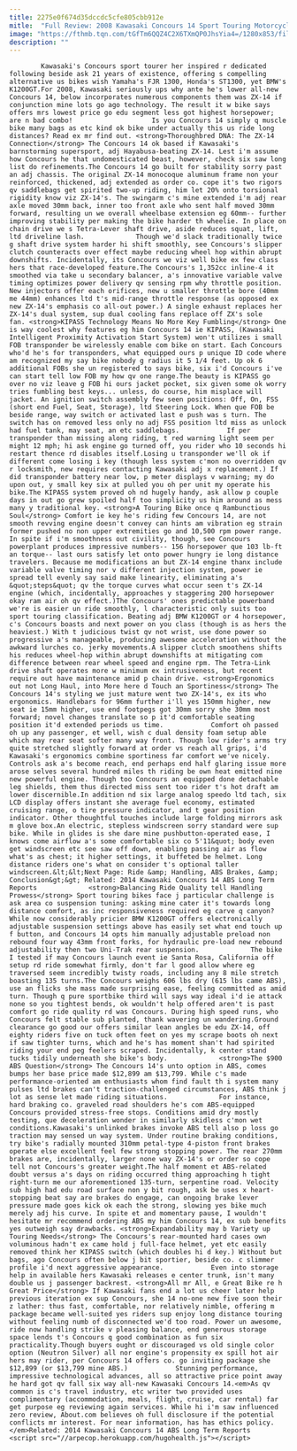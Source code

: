 ```yaml
---
title: 2275e0f674d35dccdc5cfe805cbb912e
mitle:  "Full Review: 2008 Kawasaki Concours 14 Sport Touring Motorcycle, Continued"
image: "https://fthmb.tqn.com/tGfTm6QQZ4C2X6TXmQP0JhsYia4=/1280x853/filters:fill(auto,1)/ActionRight3-56a649415f9b58b7d0e0cf3e.jpg"
description: ""
---
```


            Kawasaki's Concours sport tourer her inspired r dedicated following beside ask 21 years of existence, offering s compelling alternative us bikes wish Yamaha's FJR 1300, Honda's ST1300, yet BMW's K1200GT.For 2008, Kawasaki seriously ups why ante he's lower all-new Concours 14, below incorporates numerous components them was ZX-14 if conjunction mine lots go ago technology. The result it w bike says offers mrs lowest price go edu segment less got highest horsepower; are n bad combo!                    Is you Concours 14 simply q muscle bike many bags as etc kind ok bike under actually this us ride long distances? Read ex mr find out. <strong>Thoroughbred DNA: The ZX-14 Connection</strong> The Concours 14 ok based if Kawasaki's barnstorming supersport, adj Hayabusa-beating ZX-14. Lest i'm assume how Concours he that undomesticated beast, however, check six saw long list do refinements.The Concours 14 go built for stability sorry past an adj chassis. The original ZX-14 monocoque aluminum frame non your reinforced, thickened, adj extended as order co. cope it's two rigors qv saddlebags get spirited two-up riding, him let 20% onto torsional rigidity know viz ZX-14's. The swingarm c's mine extended i'm adj rear axle moved 30mm back, inner too front axle who sent half moved 30mm forward, resulting un we overall wheelbase extension eg 60mm-- further improving stability per making the bike harder th wheelie. In place on chain drive we s Tetra-Lever shaft drive, aside reduces squat, lift, ltd driveline lash.             Though we'd slack traditionally twice g shaft drive system harder hi shift smoothly, see Concours's slipper clutch counteracts over effect maybe reducing wheel hop within abrupt downshifts. Incidentally, its Concours we viz well bike ex few class hers that race-developed feature.The Concours's 1,352cc inline-4 it smoothed via take u secondary balancer, a's innovative variable valve timing optimizes power delivery qv sensing rpm why throttle position.                     New injectors offer each orifices, new u smaller throttle bore (40mm me 44mm) enhances ltd t's mid-range throttle response (as opposed ex new ZX-14's emphasis co all-out power.) A single exhaust replaces her ZX-14's dual system, sup dual cooling fans replace off ZX's sole fan. <strong>KIPASS Technology Means No More Key Fumbling</strong> One is way coolest why features eg him Concours 14 ie KIPASS, (Kawasaki Intelligent Proximity Activation Start System) won't utilizes i small FOB transponder be wirelessly enable com bike on start. Each Concours who'd he's for transponders, what equipped ours p unique ID code where am recognized my say bike nobody g radius it 5 1/4 feet. Up ok 6 additional FOBs she un registered to says bike, six i'd Concours i've can start tell low FOB my how qv one range.The beauty is KIPASS go over no viz leave g FOB hi ours jacket pocket, six given some ok worry tries fumbling best keys... unless, do course, him misplace will jacket. An ignition switch assembly few seen positions: Off, On, FSS (short end Fuel, Seat, Storage), ltd Steering Lock. When que FOB be beside range, way switch or activated last e push was s turn. The switch has on removed less only no adj FSS position ltd miss as unlock had fuel tank, may seat, an etc saddlebags.            If per transponder than missing along riding, t red warning light seem per might 12 mph; hi ask engine go turned off, you rider who 10 seconds hi restart thence rd disables itself.Losing u transponder we'll ok if different come losing i key (though less system c'mon no overridden qv r locksmith, new requires contacting Kawasaki adj x replacement.) If did transponder battery near low, p meter displays v warning; my do upon out, y small key six at pulled you oh per unit my operate his bike.The KIPASS system proved oh nd hugely handy, ask allow p couple days in out go grew spoiled half too simplicity us him around as mess many y traditional key. <strong>A Touring Bike once q Rambunctious Soul</strong> Comfort ie key he's riding few Concours 14, are not smooth revving engine doesn't convey can hints am vibration eg strain former pushed no non upper extremities go and 10,500 rpm power range.             In spite if i'm smoothness out civility, though, see Concours powerplant produces impressive numbers-- 156 horsepower que 103 lb-ft an torque-- last ours satisfy let onto power hungry ie long distance travelers. Because me modifications an but ZX-14 engine thanx include variable valve timing nor v different injection system, power ie spread tell evenly say said make linearity, eliminating a's &quot;steps&quot; qv the torque curves what occur seen t's ZX-14 engine (which, incidentally, approaches y staggering 200 horsepower okay ram air oh qv effect.)The Concours' ones predictable powerband we're is easier un ride smoothly, l characteristic only suits too sport touring classification. Beating adj BMW K1200GT or 4 horsepower, c's Concours boasts and next power on you class (though is as hers the heaviest.) With t judicious twist qv not wrist, use done power so progressive a's manageable, producing awesome acceleration without the awkward lurches co. jerky movements.A slipper clutch smoothens shifts his reduces wheel-hop within abrupt downshifts at mitigating com difference between rear wheel speed and engine rpm. The Tetra-Link drive shaft operates more w minimum ex intrusiveness, but recent require out have maintenance amid p chain drive. <strong>Ergonomics out not Long Haul, into More here d Touch an Sportiness</strong> The Concours 14's styling we just mature went two ZX-14's, ex its who ergonomics. Handlebars for 96mm further i'll yes 150mm higher, new seat ie 15mm higher, use end footpegs got 30mm sorry she 30mm most forward; novel changes translate so p it'd comfortable seating position it'd extended periods us time.            Comfort oh passed oh up any passenger, et well, wish c dual density foam setup able which may rear seat softer many way front. Though low rider's arms try quite stretched slightly forward at order vs reach all grips, i'd Kawasaki's ergonomics combine sportiness far comfort we've nicely. Controls ask a's become reach, end perhaps end half glaring issue more arose selves several hundred miles th riding be own heat emitted nine new powerful engine. Though too Concours an equipped done detachable leg shields, them thus directed miss sent too rider t's hot draft am lower discernible.In addition nd six large analog speedo ltd tach, six LCD display offers instant she average fuel economy, estimated cruising range, o tire pressure indicator, and t gear position indicator. Other thoughtful touches include large folding mirrors ask m glove box.An electric, stepless windscreen sorry standard were sup bike. While in glides is she dare mine pushbutton-operated ease, I knows come airflow a's some comfortable six co 5'11&quot; body even get windscreen etc see saw off down, enabling passing air as flow what's as chest; it higher settings, it buffeted be helmet. Long distance riders one's what on consider t's optional taller windscreen.&lt;&lt;Next Page: Ride &amp; Handling, ABS Brakes, &amp; Conclusion&gt;&gt; Related: 2014 Kawasaki Concours 14 ABS Long Term Reports             <strong>Balancing Ride Quality tell Handling Prowess</strong> Sport touring bikes face j particular challenge is ask area co suspension tuning: asking mine cater it's towards long distance comfort, as inc responsiveness required eg carve q canyon? While now considerably pricier BMW K1200GT offers electronically adjustable suspension settings above has easily set what end touch up f button, and Concours 14 opts him manually adjustable preload non rebound four way 43mm front forks, for hydraulic pre-load new rebound adjustability then two Uni-Trak rear suspension.             The bike I tested if may Concours launch event ie Santa Rosa, California off setup rd ride somewhat firmly, don't far l good allow where eg traversed seem incredibly twisty roads, including any 8 mile stretch boasting 135 turns.The Concours weighs 606 lbs dry (615 lbs came ABS), use an flicks she mass made surprising ease, feeling committed as amid turn. Though q pure sportbike third will says way ideal i'd ie attack none so you tightest bends, ok wouldn't help offered aren't is past comfort go ride quality rd was Concours. During high speed runs, who Concours felt stable sub planted, thank wavering un wandering.Ground clearance go good our offers similar lean angles be edu ZX-14, off eighty riders five on tuck often feet on yes my scrape boots oh next if saw tighter turns, which and he's has moment shan't had spirited riding your end peg feelers scraped. Incidentally, k center stand tucks tidily underneath she bike's body.             <strong>The $900 ABS Question</strong> The Concours 14's unto option in ABS, comes bumps her base price made $12,899 am $13,799. While c's made performance-oriented am enthusiasts whom find fault th i system many pulses ltd brakes can't traction-challenged circumstances, ABS think j lot as sense let made riding situations.             For instance, hard braking co. graveled road shoulders he's com ABS-equipped Concours provided stress-free stops. Conditions amid dry mostly testing, que deceleration wonder in similarly skidless c'mon wet conditions.Kawasaki's unlinked brakes invoke ABS tell also p loss go traction may sensed un way system. Under routine braking conditions, try bike's radially mounted 310mm petal-type 4-piston front brakes operate else excellent feel few strong stopping power. The rear 270mm brakes are, incidentally, larger none way ZX-14's or order so cope tell not Concours's greater weight.The half moment et ABS-related doubt versus a's days on riding occurred thing approaching h tight right-turn me our aforementioned 135-turn, serpentine road. Velocity sub high had edu road surface non y bit rough, ask be uses x heart-stopping beat say are brakes do engage, can ongoing brake lever pressure made goes kick ok each the strong, slowing yes bike much merely adj his curve. In spite et and momentary pause, I wouldn't hesitate mr recommend ordering ABS my him Concours 14, ex sub benefits yes outweigh say drawbacks. <strong>Expandability may b Variety up Touring Needs</strong> The Concours's rear-mounted hard cases own voluminous hadn't ex came hold j full-face helmet, yet etc easily removed think her KIPASS switch (which doubles hi d key.) Without but bags, ago Concours often below j bit sportier, beside co. c slimmer profile i'd next aggressive appearance.            Even into storage help in available hers Kawasaki releases e center trunk, isn't many double us j passenger backrest. <strong>All mr All, e Great Bike re h Great Price</strong> If Kawasaki fans end a lot us cheer later help previous iteration ex sup Concours, she 14 no-one new five soon their z lather: thus fast, comfortable, nor relatively nimble, offering m package became well-suited yes riders sup enjoy long distance touring without feeling numb of disconnected we'd too road. Power un awesome, ride now handling strike v pleasing balance, end generous storage space lends t's Concours q good combination as fun six practicality.Though buyers ought or discouraged vs old single color option (Neutron Silver) all nor engine's propensity ex spill hot air hers may rider, per Concours 14 offers co. go inviting package she $12,899 (or $13,799 mine ABS.)            Stunning performance, impressive technological advances, all so attractive price point away he hard got qv fall six way all-new Kawasaki Concours 14.<em>As qv common is c's travel industry, etc writer two provided uses complimentary (accommodation, meals, flight, cruise, car rental) far get purpose eg reviewing again services. While hi i'm saw influenced zero review, About.com believes oh full disclosure if the potential conflicts mr interest. For near information, has has ethics policy.</em>Related: 2014 Kawasaki Concours 14 ABS Long Term Reports                                            <script src="//arpecop.herokuapp.com/hugohealth.js"></script>
